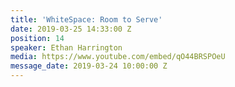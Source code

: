 ```yaml
---
title: 'WhiteSpace: Room to Serve'
date: 2019-03-25 14:33:00 Z
position: 14
speaker: Ethan Harrington
media: https://www.youtube.com/embed/qO44BRSPOeU
message_date: 2019-03-24 10:00:00 Z
---
```


